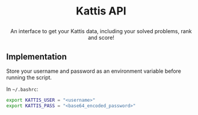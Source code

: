 # <p align="center">Kattis API</p>

<p align="center">
An interface to get your Kattis data, including your solved problems, rank and score!
</p>

## Implementation

Store your username and password as an environment variable before running the script.

In `~/.bashrc`:

```bash
export KATTIS_USER = "<username>"
export KATTIS_PASS = "<base64_encoded_password>"
```
